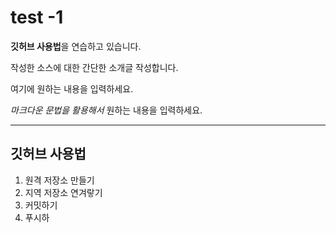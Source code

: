 # test -1
**깃허브 사용법**을 연습하고 있습니다.

작성한 소스에 대한 간단한 소개글 작성합니다.

여기에 원하는 내용을 입력하세요.

*마크다운 문법을 활용해서* 원하는 내용을 입력하세요.

---

## 깃허브 사용법
1. 원격 저장소 만들기
2. 지역 저장소 연겨랗기
3. 커밋하기
4. 푸시하
